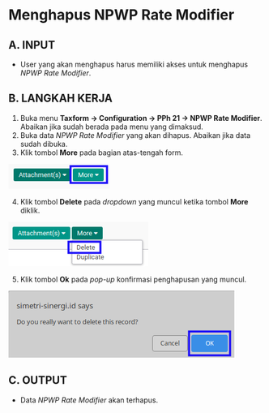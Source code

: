 # Menghapus NPWP Rate Modifier

## A. INPUT

* User yang akan menghapus harus memiliki akses untuk menghapus *NPWP Rate Modifier*.

## B. LANGKAH KERJA

1. Buka menu **Taxform -> Configuration -> PPh 21 -> NPWP Rate Modifier**. Abaikan jika sudah berada pada menu yang dimaksud.
2. Buka data *NPWP Rate Modifier* yang akan dihapus. Abaikan jika data sudah dibuka.
3. Klik tombol **More** pada bagian atas-tengah form.

![](../../img/npwp-rate-modifier/tombol-more.png)

4. Klik tombol **Delete** pada *dropdown* yang muncul ketika tombol **More** diklik.

![](../../img/npwp-rate-modifier/tombol-more-delete.png)

5. Klik tombol **Ok** pada *pop-up* konfirmasi penghapusan yang muncul.

![](../../img/npwp-rate-modifier/popup-konfirmasi-delete.png)

## C. OUTPUT

* Data *NPWP Rate Modifier* akan terhapus.
